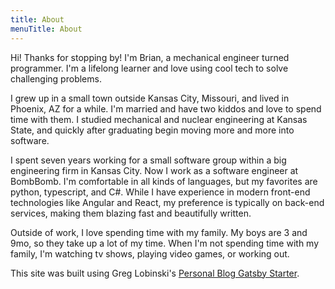 ```yaml
---
title: About
menuTitle: About
---
```


Hi! Thanks for stopping by! I'm Brian, a mechanical engineer
turned programmer. I'm a lifelong learner and love using
cool tech to solve challenging problems.

I grew up in a small town outside Kansas City, Missouri, and
lived in Phoenix, AZ for a while. I'm married and have two
kiddos and love to spend time with them. I studied mechanical
and nuclear engineering at Kansas State, and quickly after
graduating begin moving more and more into software.

I spent seven years working for a small software group within
a big engineering firm in Kansas City. Now I work as a
software engineer at BombBomb. I'm comfortable in all kinds
of languages, but my favorites are python, typescript,
and C#. While I have experience in modern front-end technologies
like Angular and React, my preference is typically on back-end
services, making them blazing fast and beautifully written.

Outside of work, I love spending time with my family.
My boys are 3 and 9mo, so they take up a lot of my time.
When I'm not spending time with my family, I'm watching
tv shows, playing video games, or working out.

This site was built using Greg Lobinski's
[Personal Blog Gatsby Starter](https://github.com/greglobinski/gatsby-starter-personal-blog).